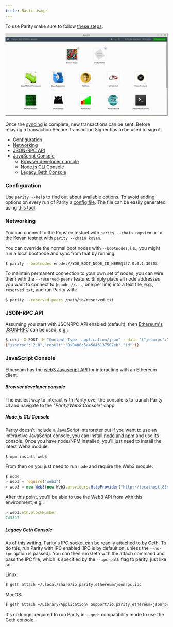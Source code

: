 ```yaml
---
title: Basic Usage
---
```



To use Parity make sure to follow [these steps](https://wiki.parity.io/Parity-Wallet).

![Parity UI](images/parity-UI-0.jpg)

Once the [syncing](Getting-Synced.md) is complete, new transactions can be sent. Before relaying a transaction Secure Transaction Signer has to be used to sign it.

- [Configuration](#configuration)
- [Networking](#networking)
- [JSON-RPC API](#json-rpc-api)
- [JavaScript Console](#javascript-console)
    - [Browser developer console](#browser-developer-console)
    - [Node.js CLI Console](#nodejs-cli-console)
    - [Legacy Geth Console](#legacy-geth-console)


### Configuration

Use `parity --help` to find out about available options. To avoid adding options on every run of Parity a [config file](Configuring-Parity.md#config-file). The file can be easily generated using [this tool](https://paritytech.github.io/parity-config-generator/).

### Networking

You can connect to the Ropsten testnet with `parity --chain ropsten` or to the Kovan testnet with `parity --chain kovan`.

You can override the normal boot nodes with `--bootnodes`, i.e., you might run a local bootnode and sync from that by running:

```bash
$ parity --bootnodes enode://YOU_BOOT_NODE_ID_HERE@127.0.0.1:30303
```

To maintain permanent connection to your own set of nodes, you can wire them with the `--reserved-peers` feature. Simply place all node addresses you want to connect to (`enode://...`, one per line) into a text file, e.g., `reserved.txt`, and run Parity with:

```bash
$ parity --reserved-peers /path/to/reserved.txt
```

### JSON-RPC API

Assuming you start with JSONRPC API enabled (default), then [Ethereum's JSON-RPC](JSONRPC.md) can be used, e.g.:

```bash
$ curl -X POST -H "Content-Type: application/json" --data '{"jsonrpc":"2.0","method":"eth_getBalance","params":["0x0037a6b811ffeb6e072da21179d11b1406371c63", "latest"],"id":1}' http://127.0.0.1:8545
{"jsonrpc":"2.0","result":"0x0406c5a45045137507eb","id":1}
```

### JavaScript Console

Ethereum has the [web3 Javascript API](https://github.com/ethereum/wiki/wiki/JavaScript-API) for interacting with an Ethereum client.

##### Browser developer console

The easiest way to interact with Parity over the console is to launch Parity UI and navigate to the _"Parity/Web3 Console"_ dapp.

##### Node.js CLI Console

Parity doesn't include a JavaScript interpreter but if you want to use an interactive JavaScript console, you can install [node and npm](http://nodejs.org) and use its console. Once you have node/NPM installed, you'll just need to install the latest Web3 module:

```bash
$ npm install web3
```

From then on you just need to run `node` and require the Web3 module:

```javascript
$ node
> Web3 = require("web3")
> web3 = new Web3(new Web3.providers.HttpProvider("http://localhost:8545"));
```

After this point, you'll be able to use the Web3 API from with this environment, e.g.:

```javascript
> web3.eth.blockNumber
743397
```

##### Legacy Geth Console

As of this writing, Parity's IPC socket can be readily attached to by Geth. To do this, run Parity with IPC enabled (IPC is by default on, unless the `--no-ipc` option is passed). You can then run Geth with the attach command and pass the IPC file, which is specified by the `--ipc-path` flag to parity, just like so:

Linux:
```bash
$ geth attach ~/.local/share/io.parity.ethereum/jsonrpc.ipc
```

MacOS:
```bash
$ geth attach ~/Library/Application\ Support/io.parity.ethereum/jsonrpc.ipc
```

It's no longer required to run Parity in `--geth` compatibility mode to use the Geth console.
